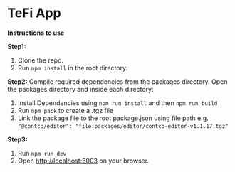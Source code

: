 # TeFi App

**Instructions to use**

**Step1:**

1.  Clone the repo.
2.  Run `npm install` in the root directory.

**Step2:**
Compile required dependencies from the packages directory.
Open the packages directory and inside each directory:

1.  Install Dependencies using `npm run install` and then `npm run build`
2.  Run `npm pack` to create a .tgz file
3.  Link the package file to the root package.json using file path e.g. `"@contco/editor": "file:packages/editor/contco-editor-v1.1.17.tgz"`

**Step3:**

1.  Run `npm run dev`
2.  Open [http://localhost:3003](http://localhost:3003) on your browser.
